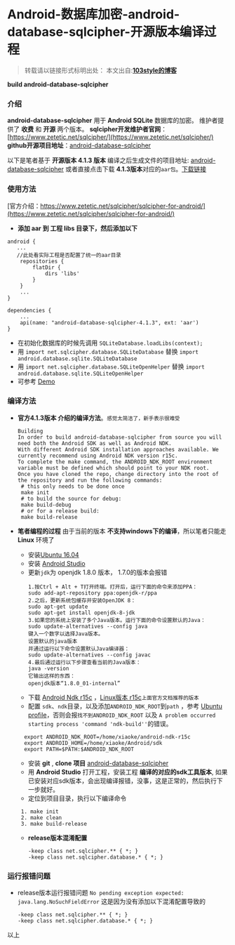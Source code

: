 # Android-数据库加密-android-database-sqlcipher-开源版本编译过程 

>转载请以链接形式标明出处： 
本文出自:[**103style的博客**](http://blog.csdn.net/lxk_1993) 

**build android-database-sqlcipher**
### 介绍
**android-database-sqlcipher**  用于 **Android SQLite** 数据库的加密。
维护者提供了 **收费** 和 **开源** 两个版本。
**sqlcipher开发维护者官网**：[https://www.zetetic.net/sqlcipher/](https://www.zetetic.net/sqlcipher/)
**github开源项目地址**：[android-database-sqlcipher](https://github.com/sqlcipher/android-database-sqlcipher)


以下是笔者基于 **开源版本 4.1.3 版本** 编译之后生成文件的项目地址: [android-database-sqlcipher](https://github.com/103style/android-database-sqlcipher)
或者直接点击下载 **4.1.3版本**对应的`aar包`。[下载链接](https://raw.githubusercontent.com/103style/android-database-sqlcipher/master/outputs/aar/android-database-sqlcipher-4.1.3.aar)

### 使用方法
[官方介绍：https://www.zetetic.net/sqlcipher/sqlcipher-for-android/](https://www.zetetic.net/sqlcipher/sqlcipher-for-android/)
* **添加 aar 到 工程 libs 目录下，然后添加以下**
```
android {
   ...
   //此处看实际工程是否配置了统一的aar目录
    repositories {
        flatDir {
            dirs 'libs'
        }
    }
    ...
}

dependencies {
    ...
    api(name: "android-database-sqlcipher-4.1.3", ext: 'aar')
}
```
* 在初始化数据库的时候先调用 `SQLiteDatabase.loadLibs(context);`
* 用 `import net.sqlcipher.database.SQLiteDatabase` 替换 `import android.database.sqlite.SQLiteDatabase`
* 用 `import net.sqlcipher.database.SQLiteOpenHelper` 替换 `import android.database.sqlite.SQLiteOpenHelper`
* 可参考 [Demo](https://github.com/103style/android-database-sqlcipher/tree/master/Demo)

### 编译方法
* **官方4.1.3版本 介绍的编译方法**。`感觉太简洁了，新手表示很难受`
    ```
    Building
    In order to build android-database-sqlcipher from source you will need both the Android SDK as well as Android NDK. 
    With different Android SDK installation approaches available. We currently recommend using Android NDK version r15c. 
    To complete the make command, the ANDROID_NDK_ROOT environment variable must be defined which should point to your NDK root. 
    Once you have cloned the repo, change directory into the root of the repository and run the following commands:
     # this only needs to be done once
     make init
     # to build the source for debug:
     make build-debug
     # or for a release build:
     make build-release
    ```

* **笔者编程的过程**
  由于当前的版本 **不支持windows下的编译**，所以笔者只能走 **Linux** 环境了
  * 安装[Ubuntu 16.04](http://www.ubuntu.org.cn/download/desktop)
  * 安装 [Android Studio](https://developer.android.google.cn/studio)
  * 更新`jdk`为 openjdk 1.8.0 版本， 1.7.0的版本会报错
    ```
    1.按Ctrl + Alt + T打开终端。打开后，运行下面的命令来添加PPA：
    sudo add-apt-repository ppa:openjdk-r/ppa
    2.之后，更新系统包缓存并安装OpenJDK 8： 
    sudo apt-get update
    sudo apt-get install openjdk-8-jdk
    3.如果您的系统上安装了多个Java版本。运行下面的命令设置默认的Java：
    sudo update-alternatives --config java
    键入一个数字以选择Java版本。
    设置默认的java版本
    并通过运行以下命令设置默认Java编译器：
    sudo update-alternatives --config javac 
    4.最后通过运行以下步骤查看当前的Java版本：
    java -version
    它输出这样的东西：
    openjdk版本“1.8.0_01-internal”
    ```
  * 下载 [Android Ndk r15c]([https://developer.android.google.cn/ndk/downloads/older_releases.html](https://developer.android.google.cn/ndk/downloads/older_releases.html)
)  ，[Linux版本 r15c](https://dl.google.com/android/repository/android-ndk-r15c-linux-x86_64.zip)`上面官方文档推荐的版本`
  * 配置 `sdk`、`ndk`目录，以及添加`ANDROID_NDK_ROOT`到`path` ，参考 [Ubuntu profile](https://github.com/103style/android-database-sqlcipher/blob/master/profile)，否则会报`找不到ANDROID_NDK_ROOT` 以及 `A problem occurred starting process 'command 'ndk-build''`的错误。
  ```
    export ANDROID_NDK_ROOT=/home/xiaoke/android-ndk-r15c
    export ANDROID_HOME=/home/xiaoke/Android/sdk
    export PATH=$PATH:$ANDROID_NDK_ROOT 
  ```
  * 安装 **git** , **clone 项目** [android-database-sqlcipher](https://github.com/sqlcipher/android-database-sqlcipher)
  * 用 **Android Studio** 打开工程，安装工程 **编译的对应的sdk工具版本**, 如果已安装对应sdk版本，会出现编译报错，没事，这是正常的，然后执行下一步就好。
  * 定位到项目目录，执行以下编译命令
   ```
    1. make init
    2. make clean
    3. make build-release
   ```

  * **release版本混淆配置**
    ```
    -keep class net.sqlcipher.** { *; }
    -keep class net.sqlcipher.database.* { *; }
    ```

### 运行报错问题
* release版本运行报错问题 `No pending exception expected: java.lang.NoSuchFieldError`
    这是因为没有添加以下混淆配置导致的
    ```
    -keep class net.sqlcipher.** { *; }
    -keep class net.sqlcipher.database.* { *; }
    ```

以上
